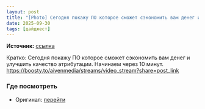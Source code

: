 ```yaml
---
layout: post
title: "[Photo] Сегодня покажу ПО которое сможет сэкономить вам денег и улучшить качество атрибутации."
date: 2025-09-30
tags: [дайджест]
---
```


**Источник:** [ссылка](https://t.me/video_dengi/700)

Кратко: Сегодня покажу ПО которое сможет сэкономить вам денег и улучшить качество атрибутации. Начинаем через 10 минут.
https://boosty.to/aivenmedia/streams/video_stream?share=post_link

### Где посмотреть
- Оригинал: [перейти]({link})
